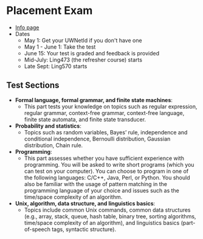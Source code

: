 # Placement Exam
- [Info page](https://depts.washington.edu/uwcl/clms/placement-exam.htm)
- Dates
	- May 1: Get your UWNetId if you don't have one
	- May 1 - June 1: Take the test 
	- June 15: Your test is graded and feedback is provided
	- Mid-July: Ling473 (the refresher course) starts
	- Late Sept: Ling570 starts

## Test Sections
- **Formal language, formal grammar, and finite state machines**:
	- This part tests your knowledge on topics such as regular expression, regular grammar, context-free grammar, context-free language, finite state automata, and finite state transducer.
- **Probability and statistics**:
	- Topics such as random variables, Bayes’ rule, independence and conditional independence, Bernoulli distribution, Gaussian distribution, Chain rule.
- **Programming**:
	- This part assesses whether you have sufficient experience with programming. You will be asked to write short programs (which you can test on your computer). You can choose to program in one of the following languages: C/C++, Java, Perl, or Python. You should also be familiar with the usage of pattern matching in the programming language of your choice and issues such as the time/space complexity of an algorithm.
- **Unix, algorithm, data structure, and linguistics basics**:
	- Topics include common Unix commands, common data structures (e.g., array, stack, queue, hash table, binary tree, sorting algorithms, time/space complexity of an algorithm), and linguistics basics (part-of-speech tags, syntactic structure).
